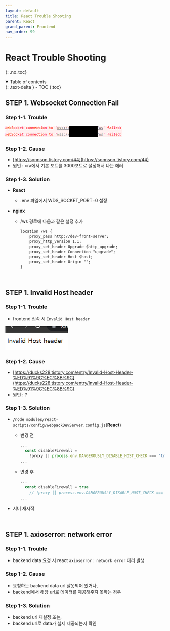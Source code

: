 ```yaml
---
layout: default
title: React Trouble Shooting
parent: React
grand_parent: Frontend
nav_order: 99
---
```


# React Trouble Shooting
{: .no_toc}

<details open markdown="block">
  <summary>
    Table of contents
  </summary>
  {: .text-delta }
- TOC
{:toc}
</details>
<!------------------------------------ STEP ------------------------------------>



## STEP 1. Websocket Connection Fail

### Step 1-1. Trouble

![image-20230618104319429](./../../../images/menu6-sub6-sub99-react-trouble-shooting/image-20230618104319429.png)

### Step 1-2. Cause

* [https://sonnson.tistory.com/44](https://sonnson.tistory.com/44)
* 원인 : cra에서 기본 포트를 3000포트로 설정해서 나는 에러

### Step 1-3. Solution

* **React**

  * .env 파일에서 WDS_SOCKET_PORT=0 설정

* **nginx**

  * /ws 경로에 다음과 같은 설정 추가

    ```nginx
    location /ws {
        proxy_pass http://dev-front-server;
        proxy_http_version 1.1;
        proxy_set_header Upgrade $http_upgrade;
        proxy_set_header Connection "upgrade";
        proxy_set_header Host $host;
        proxy_set_header Origin "";
    }
    ```

    

<br>

## STEP 1. Invalid Host header

### Step 1-1. Trouble

* frontend 접속 시 `Invalid Host header`

![image-20230619231719126](./../../../images/menu6-sub6-sub99-react-trouble-shooting/image-20230619231719126.png)

### Step 1-2. Cause

* [https://ducks228.tistory.com/entry/Invalid-Host-Header-%ED%91%9C%EC%8B%9C](https://ducks228.tistory.com/entry/Invalid-Host-Header-%ED%91%9C%EC%8B%9C)
* 원인 : ?

### Step 1-3. Solution

* `/node_modules/react-scripts/config/webpackDevServer.config.js`(**React**)

  * 변경 전

    ```js
    ...
      const disableFirewall = 
        !proxy || process.env.DANGEROUSLY_DISABLE_HOST_CHECK === 'true';
    ...
    ```

  * 변경 후

    ```js
    ...
      const disableFirewall = true
        // !proxy || process.env.DANGEROUSLY_DISABLE_HOST_CHECK === 'true';
    ...
    ```


* 서버 재시작



<br>



## STEP 1. axioserror: network error

### Step 1-1. Trouble

* backend data 요청 시 react `axioserror: network error` 에러 발생

### Step 1-2. Cause

* 요청하는 backend data url 잘못되어 있거나,
* backend에서 해당 url로 데이터를 제공해주지 못하는 경우

### Step 1-3. Solution

* backend url 재설정 또는,
* backend url로 data가 실제 제공되는지 확인
